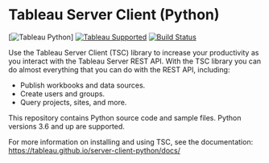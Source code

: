# Tableau Server Client (Python)
[![Tableau Python](https://www.google.com/url?sa=i&url=https%3A%2F%2Fneilpatel.com%2Fblog%2Fbest-business-intelligence-software%2F&psig=AOvVaw0IJEaoqsIYKFOTkwCNNtgX&ust=1648383585534000&source=images&cd=vfe&ved=2ahUKEwiTwunB4eP2AhUCuioKHbG8DYAQjRx6BAgAEAk)]
[![Tableau Supported](https://img.shields.io/badge/Support%20Level-Tableau%20Supported-53bd92.svg)](https://www.tableau.com/support-levels-it-and-developer-tools) [![Build Status](https://github.com/tableau/server-client-python/actions/workflows/run-tests.yml/badge.svg)](https://github.com/tableau/server-client-python/actions)

Use the Tableau Server Client (TSC) library to increase your productivity as you interact with the Tableau Server REST API. With the TSC library you can do almost everything that you can do with the REST API, including:

* Publish workbooks and data sources.
* Create users and groups.
* Query projects, sites, and more.

This repository contains Python source code and sample files. Python versions 3.6 and up are supported.

For more information on installing and using TSC, see the documentation:
<https://tableau.github.io/server-client-python/docs/>
 
